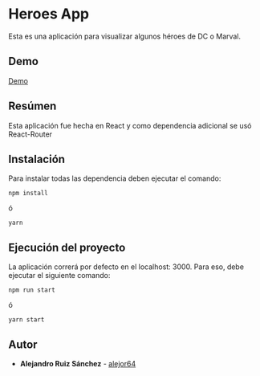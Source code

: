 # Heroes App

Esta es una aplicación para visualizar algunos héroes de DC o Marval.

## Demo

[Demo](https://alejor64.github.io/heroesApp/login)

## Resúmen

Esta aplicación fue hecha en React y como dependencia adicional se usó React-Router

## Instalación

Para instalar todas las dependencia deben ejecutar el comando:

```
npm install
```

ó

```
yarn
```

<Edti />

## Ejecución del proyecto

La aplicación correrá por defecto en el localhost: 3000. Para eso, debe ejecutar el siguiente comando:

```
npm run start
```

ó

```
yarn start
```

## Autor

* **Alejandro Ruiz Sánchez** - [alejor64](github.com/alejor64)
